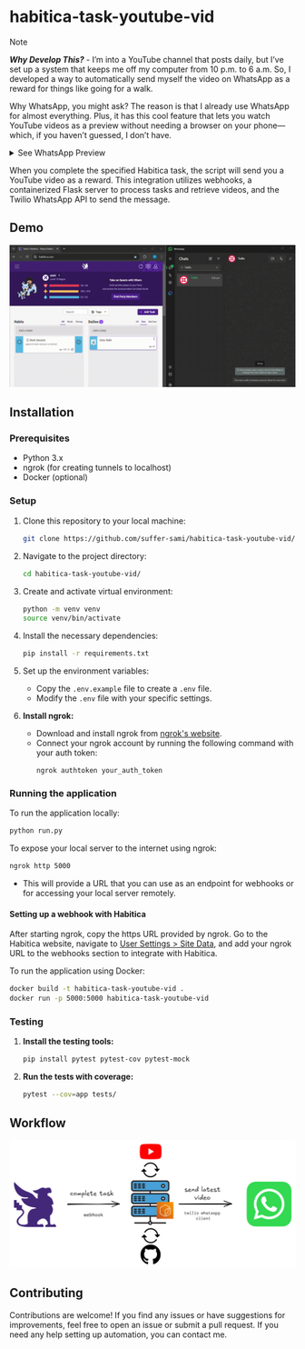# habitica-task-youtube-vid

> [!NOTE]  
> ***Why Develop This?***  - I’m into a YouTube channel that posts daily, but I’ve set up a system that keeps me off my computer from 10 p.m. to 6 a.m. So, I developed a way to automatically send myself the video on WhatsApp as a reward for things like going for a walk.
>  
> Why WhatsApp, you might ask? The reason is that I already use WhatsApp for almost everything. Plus, it has this cool feature that lets you watch YouTube videos as a preview without needing a browser on your phone—which, if you haven’t guessed, I don’t have.
> <details>
> <summary>See WhatsApp Preview</summary>
> <br><img src="./assets/whatsapp-preview.jpg"><br>
> </details>
> 

When you complete the specified Habitica task, the script will send you a YouTube video as a reward. This integration utilizes webhooks, a containerized Flask server to process tasks and retrieve videos, and the Twilio WhatsApp API to send the message.

## Demo
<p align="center">
  <img src="./assets/demo.gif">
</p>


## Installation
### Prerequisites

* Python 3.x
* ngrok (for creating tunnels to localhost)
* Docker (optional)

### Setup

1. Clone this repository to your local machine:
    ```bash
    git clone https://github.com/suffer-sami/habitica-task-youtube-vid/
    ```
2. Navigate to the project directory:
    ```bash
    cd habitica-task-youtube-vid/
    ```
3. Create and activate virtual environment:
    ```bash
    python -m venv venv
    source venv/bin/activate
    ```
4. Install the necessary dependencies:
    ```bash
    pip install -r requirements.txt
    ```
5. Set up the environment variables:
    - Copy the `.env.example` file to create a `.env` file.
    - Modify the `.env` file with your specific settings.

6. **Install ngrok:**
    - Download and install ngrok from [ngrok's website](https://ngrok.com/).
    - Connect your ngrok account by running the following command with your auth token:
      ```
      ngrok authtoken your_auth_token
      ```  
### Running the application
To run the application locally:
```bash
python run.py
```

To expose your local server to the internet using ngrok:
```bash
ngrok http 5000
```
- This will provide a URL that you can use as an endpoint for webhooks or for accessing your local server remotely.

#### Setting up a webhook with Habitica
After starting ngrok, copy the https URL provided by ngrok. Go to the Habitica website, navigate to [User Settings > Site Data](https://habitica.com/user/settings/siteData), and add your ngrok URL to the webhooks section to integrate with Habitica.

To run the application using Docker:
```bash
docker build -t habitica-task-youtube-vid .
docker run -p 5000:5000 habitica-task-youtube-vid
```

### Testing
1. **Install the testing tools:**
    ```bash
    pip install pytest pytest-cov pytest-mock
    ```
2. **Run the tests with coverage:**
    ```bash
    pytest --cov=app tests/
    ```

## Workflow
<p align="center">
  <img src="./assets/workflow.png">
</p>

## Contributing

Contributions are welcome! If you find any issues or have suggestions for improvements, feel free to open an issue or submit a pull request. If you need any help setting up automation, you can contact me.